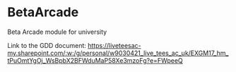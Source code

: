 # BetaArcade
Beta Arcade module for university

Link to the GDD document:
https://liveteesac-my.sharepoint.com/:w:/g/personal/w9030421_live_tees_ac_uk/EXGM17_hm_tPuOmtYgOj_WsBpbX2BFWduMaP58Xe3mzoFg?e=FWpeeQ
